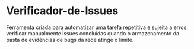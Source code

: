 # Verificador-de-Issues
Ferramenta criada para automatizar uma tarefa repetitiva e sujeita a erros: verificar manualmente issues concluídas quando o armazenamento da pasta de evidências de bugs da rede atinge o limite.

